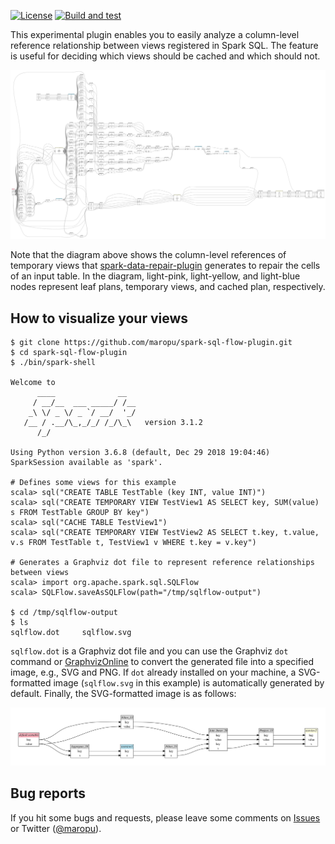 [![License](http://img.shields.io/:license-Apache_v2-blue.svg)](https://github.com/maropu/spark-sql-flow-plugin/blob/master/LICENSE)
[![Build and test](https://github.com/maropu/spark-sql-flow-plugin/workflows/Build%20and%20test/badge.svg)](https://github.com/maropu/spark-sql-flow-plugin/actions?query=workflow%3A%22Build+and+test%22)

This experimental plugin enables you to easily analyze a column-level reference relationship between views registered in Spark SQL.
The feature is useful for deciding which views should be cached and which should not.

<img src="resources/graphviz_1.svg" width="800px">

Note that the diagram above shows the column-level references of temporary views that
[spark-data-repair-plugin](https://github.com/maropu/spark-data-repair-plugin) generates to repair the cells of an input table.
In the diagram, light-pink, light-yellow, and light-blue nodes represent leaf plans, temporary views, and cached plan, respectively.

## How to visualize your views

```
$ git clone https://github.com/maropu/spark-sql-flow-plugin.git
$ cd spark-sql-flow-plugin
$ ./bin/spark-shell

Welcome to
      ____              __
     / __/__  ___ _____/ /__
    _\ \/ _ \/ _ `/ __/  '_/
   /__ / .__/\_,_/_/ /_/\_\   version 3.1.2
      /_/

Using Python version 3.6.8 (default, Dec 29 2018 19:04:46)
SparkSession available as 'spark'.

# Defines some views for this example
scala> sql("CREATE TABLE TestTable (key INT, value INT)")
scala> sql("CREATE TEMPORARY VIEW TestView1 AS SELECT key, SUM(value) s FROM TestTable GROUP BY key")
scala> sql("CACHE TABLE TestView1")
scala> sql("CREATE TEMPORARY VIEW TestView2 AS SELECT t.key, t.value, v.s FROM TestTable t, TestView1 v WHERE t.key = v.key")

# Generates a Graphviz dot file to represent reference relationships between views
scala> import org.apache.spark.sql.SQLFlow
scala> SQLFlow.saveAsSQLFlow(path="/tmp/sqlflow-output")

$ cd /tmp/sqlflow-output
$ ls
sqlflow.dot     sqlflow.svg
```

`sqlflow.dot` is a Graphviz dot file and you can use the Graphviz `dot` command or [GraphvizOnline](https://dreampuf.github.io/GraphvizOnline)
to convert the generated file into a specified image, e.g., SVG and PNG.
If `dot` already installed on your machine, a SVG-formatted image (`sqlflow.svg` in this example)
is automatically generated by default. Finally, the SVG-formatted image is as follows:

<img src="resources/graphviz_2.svg" width="800px">

## Bug reports

If you hit some bugs and requests, please leave some comments on [Issues](https://github.com/maropu/spark-sql-flow-plugin/issues)
or Twitter ([@maropu](http://twitter.com/#!/maropu)).

